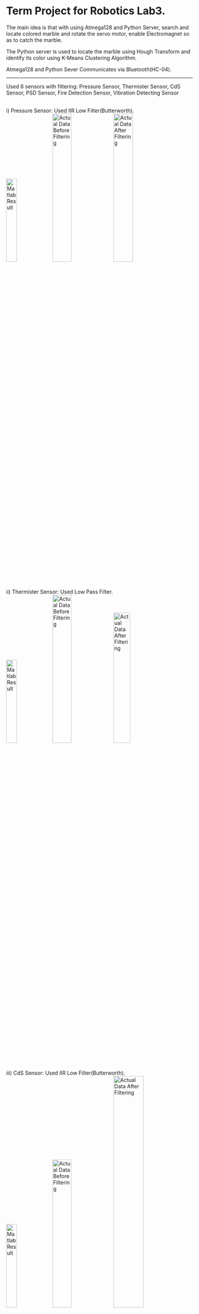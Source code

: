 <h1>Term Project for Robotics Lab3.</h1>

The main idea is that with using Atmega128 and Python Server, search and locate colored marble and rotate the servo motor, enable Electromagnet so as to catch the marble.

The Python server is used to locate the marble using Hough Transform and identify its color using K-Means Clustering Algorithm.

Atmega128 and Python Sever Communicates via Bluetooth(HC-04).

<hr>
Used 6 sensors with filtering: Pressure Sensor, Thermister Sensor, CdS Sensor, PSD Sensor, Fire Detection Sensor, Vibration Detecting Sensor<br><br>

i) Pressure Sensor: Used IIR Low Filter(Butterworth). <br>
<img src = "https://github.com/mongshil553/GccApplication1/assets/129606995/cfa31110-c6ef-409b-82f7-17083a4fae57" width="24%" height="24%" title="Matlab Result"> 
<img src = "https://github.com/mongshil553/GccApplication1/assets/129606995/33d1be96-94ed-426a-99b4-42c35bfa9606" width="32%" height="32%" title="Actual Data Before Filtering"> 
<img src = "https://github.com/mongshil553/GccApplication1/assets/129606995/90d291e6-067b-40af-b5df-d8e2e7d47071" width="32%" height="32%" title="Actual Data After Filtering"> 

<br>ii) Thermister Sensor: Used Low Pass Filter. <br>
<img src = "https://github.com/mongshil553/GccApplication1/assets/129606995/204190dd-7046-48dc-a7b8-b071cf5f70c1" width="24%" height="24%" title="Matlab Result">
<img src = "https://github.com/mongshil553/GccApplication1/assets/129606995/6f36ff2a-3df1-445e-b15f-0a8246113020" width="32%" height="32%" title="Actual Data Before Filtering"> 
<img src = "https://github.com/mongshil553/GccApplication1/assets/129606995/b5cb4414-c2e5-451b-8bd5-8f09221c31d2" width="30%" height="30%" title="Actual Data After Filtering"> 

<br>iii) CdS Sensor: Used IIR Low Filter(Butterworth). <br>
<img src = "https://github.com/mongshil553/GccApplication1/assets/129606995/5ed2a1cc-3c51-489c-b580-80cf91ca57e9" width="24%" height="24%" title="Matlab Result">
<img src = "https://github.com/mongshil553/GccApplication1/assets/129606995/440e30b0-6e98-4c18-8d2f-d422d210b199" width="32%" height="32%" title="Actual Data Before Filtering"> 
<img src = "https://github.com/mongshil553/GccApplication1/assets/129606995/91696f82-a984-4875-9268-270c27b3fc12" width="40%" height="40%" title="Actual Data After Filtering"> 

<br> iv) PSD Sensor: Used IIR Low Filter(Butterworth). <br>
<img src = "https://github.com/mongshil553/GccApplication1/assets/129606995/a43835b6-928c-400a-a7ae-0591a3ab7312" width="24%" height="24%" title="Matlab Result">
<img src = "https://github.com/mongshil553/GccApplication1/assets/129606995/349da58d-2a61-4d50-9561-f647ecffbfa7" width="37%" height="37%" title="Actual Data Before Filtering"> 
<img src = "https://github.com/mongshil553/GccApplication1/assets/129606995/cec50a78-4d11-42de-9d00-a42cf59d0a49" width="37%" height="37%" title="Actual Data After Filtering"> 

<img src = "" width="24%" height="24%" title="Matlab Result">
<img src = "" width="32%" height="32%" title="Actual Data Before Filtering"> 
<img src = "" width="32%" height="32%" title="Actual Data After Filtering"> 
